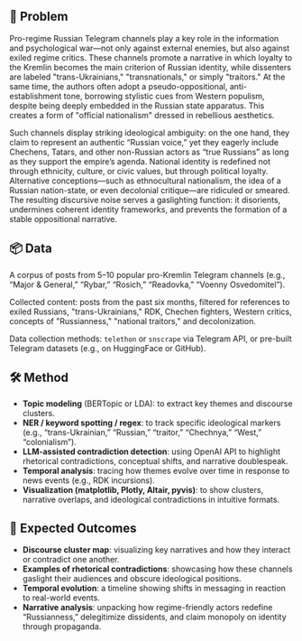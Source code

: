 ## 🧠 Problem

Pro-regime Russian Telegram channels play a key role in the information and psychological war—not only against external enemies, but also against exiled regime critics. These channels promote a narrative in which loyalty to the Kremlin becomes the main criterion of Russian identity, while dissenters are labeled "trans-Ukrainians," "transnationals," or simply "traitors." At the same time, the authors often adopt a pseudo-oppositional, anti-establishment tone, borrowing stylistic cues from Western populism, despite being deeply embedded in the Russian state apparatus. This creates a form of "official nationalism" dressed in rebellious aesthetics.

Such channels display striking ideological ambiguity: on the one hand, they claim to represent an authentic “Russian voice,” yet they eagerly include Chechens, Tatars, and other non-Russian actors as “true Russians” as long as they support the empire’s agenda. National identity is redefined not through ethnicity, culture, or civic values, but through political loyalty. Alternative conceptions—such as ethnocultural nationalism, the idea of a Russian nation-state, or even decolonial critique—are ridiculed or smeared. The resulting discursive noise serves a gaslighting function: it disorients, undermines coherent identity frameworks, and prevents the formation of a stable oppositional narrative.

## 📦 Data

A corpus of posts from 5–10 popular pro-Kremlin Telegram channels (e.g., “Major & General,” “Rybar,” “Rosich,” “Readovka,” “Voenny Osvedomitel”).

Collected content: posts from the past six months, filtered for references to exiled Russians, "trans-Ukrainians," RDK, Chechen fighters, Western critics, concepts of "Russianness," "national traitors," and decolonization.

Data collection methods: `telethon` or `snscrape` via Telegram API, or pre-built Telegram datasets (e.g., on HuggingFace or GitHub).

## 🛠️ Method

- **Topic modeling** (BERTopic or LDA): to extract key themes and discourse clusters.
- **NER / keyword spotting / regex**: to track specific ideological markers (e.g., “trans-Ukrainian,” “Russian,” “traitor,” “Chechnya,” “West,” “colonialism”).
- **LLM-assisted contradiction detection**: using OpenAI API to highlight rhetorical contradictions, conceptual shifts, and narrative doublespeak.
- **Temporal analysis**: tracing how themes evolve over time in response to news events (e.g., RDK incursions).
- **Visualization (matplotlib, Plotly, Altair, pyvis)**: to show clusters, narrative overlaps, and ideological contradictions in intuitive formats.

## 🎯 Expected Outcomes

- **Discourse cluster map**: visualizing key narratives and how they interact or contradict one another.
- **Examples of rhetorical contradictions**: showcasing how these channels gaslight their audiences and obscure ideological positions.
- **Temporal evolution**: a timeline showing shifts in messaging in reaction to real-world events.
- **Narrative analysis**: unpacking how regime-friendly actors redefine “Russianness,” delegitimize dissidents, and claim monopoly on identity through propaganda.

